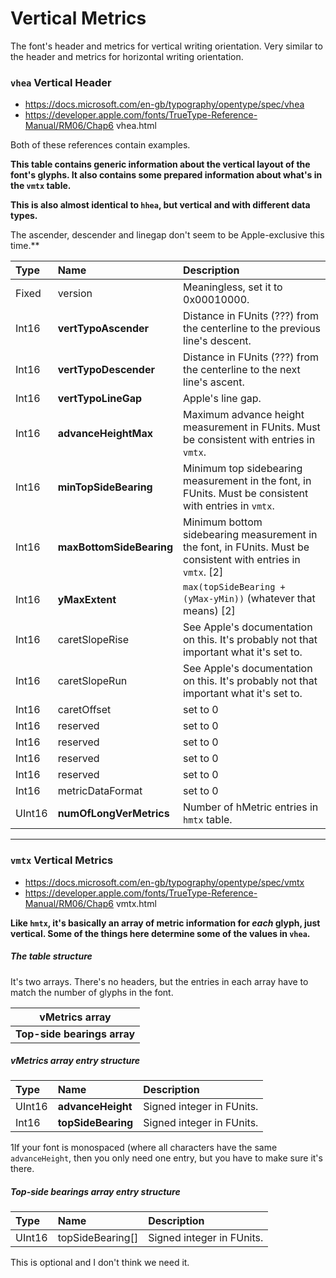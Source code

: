 # Vertical Metrics

The font's header and metrics for vertical writing orientation. Very similar to the header and metrics for horizontal writing orientation.

### `vhea` Vertical Header

- https://docs.microsoft.com/en-gb/typography/opentype/spec/vhea
- https://developer.apple.com/fonts/TrueType-Reference-Manual/RM06/Chap6 vhea.html

Both of these references contain examples.

**This table contains generic information about the vertical layout of the font's glyphs. It also contains some prepared information about what's in the `vmtx` table.**

**This is also almost identical to `hhea`, but vertical and with different data types.**

The ascender, descender and linegap don't seem to be Apple-exclusive this time.**


| Type | Name | Description |
|:-----|:-----|:------------|
| Fixed | version | Meaningless, set it to 0x00010000. |
| Int16 | **vertTypoAscender**  | Distance in FUnits (???) from the centerline to the previous line's descent. |
| Int16 | **vertTypoDescender** | Distance in FUnits (???) from the centerline to the next line's ascent. |
| Int16 | **vertTypoLineGap** | Apple's line gap. |
| Int16 | **advanceHeightMax** | Maximum advance height measurement in FUnits. Must be consistent with entries in `vmtx`. |
| Int16 | **minTopSideBearing** | Minimum top sidebearing measurement in the font, in FUnits. Must be consistent with entries in `vmtx`.  |
| Int16 | **maxBottomSideBearing** | Minimum bottom sidebearing measurement in the font, in FUnits. Must be consistent with entries in `vmtx`. [2] |
| Int16 | **yMaxExtent** | 	`max(topSideBearing + (yMax-yMin))` (whatever that means) [2] |
| Int16 | caretSlopeRise | See Apple's documentation on this. It's probably not that important what it's set to. |
| Int16 | caretSlopeRun | See Apple's documentation on this. It's probably not that important what it's set to. |
| Int16 | caretOffset | set to 0 |
| Int16 | reserved |  set to 0 |
| Int16 | reserved |  set to 0 |
| Int16 | reserved |  set to 0 |
| Int16 | reserved |  set to 0 |
| Int16 | metricDataFormat |  set to 0 |
| UInt16 | **numOfLongVerMetrics** |  Number of hMetric entries in `hmtx` table. |


----

### `vmtx` Vertical Metrics

- https://docs.microsoft.com/en-gb/typography/opentype/spec/vmtx
- https://developer.apple.com/fonts/TrueType-Reference-Manual/RM06/Chap6 vmtx.html

**Like `hmtx`, it's basically an array of metric information for *each* glyph, just vertical. Some of the things here determine some of the values in `vhea`.**

##### The table structure

It's two arrays. There's no headers, but the entries in each array have to match the number of glyphs in the font.

| vMetrics array |
|--------|
| **Top-side bearings array** |


##### vMetrics array entry structure

| Type | Name | Description |
|:-----|:-----|:------------|
| UInt16 | **advanceHeight** | Signed integer in FUnits.  |
| Int16 | **topSideBearing**  | Signed integer in FUnits. |

1If your font is monospaced (where all characters have the same `advanceHeight`, then you only need one entry, but you have to make sure it's there.

##### Top-side bearings array entry structure

| Type | Name | Description |
|:-----|:-----|:------------|
| UInt16 | topSideBearing[] | Signed integer in FUnits.  |

This is optional and I don't think we need it.